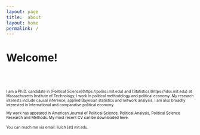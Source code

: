 ```yaml
---
layout: page
title:  about
layout: home
permalink: /
---
```


# Welcome! 

<br/><br/>

<font size = "1">
I am a Ph.D. candidate in [Political Science](https://polisci.mit.edu) and [Statistics](https://idss.mit.edu) at Massachusetts Institute of Technology. I work in political methodology and political economy. My research interests include causal inference, applied Bayesian statistics and network analysis. I am also broadlly interested in international and comparative political economy.  

My work has appeared in American Journal of Political Science, Political Analysis, Political Science Research and Methods. My most recent CV can be downloaded here.

You can reach me via email: liulch [at] mit.edu.
</font>

<!-- 
A jekyll theme with inspiration from linux consoles for hackers, developers and script kiddies.
You can find the source code for this theme at [github.com/b2a3e8/jekyll-theme-console](https://github.com/b2a3e8/jekyll-theme-console).
-->
<!-- 
## What is jekyll?

Jekyll is a simple, blog-aware, static site generator for personal, project, or organization sites. Written in Ruby by Tom Preston-Werner, GitHub's co-founder, it is distributed under an open source license.
<br />Instead of using databases, Jekyll takes the content, renders Markdown or Textile and Liquid templates, and produces a complete, static website ready to be served by Apache HTTP Server, Nginx or another web server. Jekyll is the engine behind GitHub Pages, a GitHub feature that allows users to host websites based on their GitHub repositories for no additional cost.
-->

